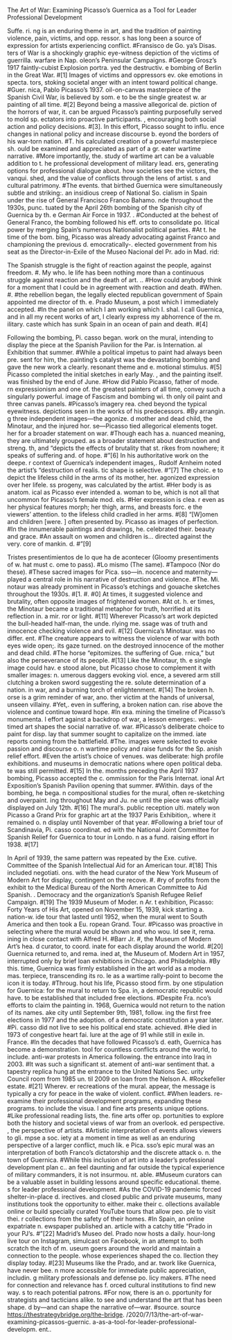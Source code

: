 The Art of War: Examining Picasso’s Guernica as a Tool for Leader Professional Development

Suffe. ri. ng is an enduring theme in art, and the tradition of painting violence, pain, victims, and opp. ressor. s has long been a source of expression for artists experiencing conflict. #Fransisco de Go. ya’s Disas. ters of War is a shockingly graphic eye-witness depiction of the victims of guerrilla. warfare in Nap. oleon’s Peninsular Campaigns. #George Grosz’s 1917 faintly-cubist Explosion portra. yed the destructiv. e bombing of Berlin in the Great War. #[1] Images of victims and oppressors ev. oke emotions in specta. tors, stoking societal anger with an intent toward political change. #Guer. nica, Pablo Picasso’s 1937. oil-on-canvas masterpiece of the Spanish Civil War, is believed by som. e to be the single greatest w. ar painting of all time. #[2] Beyond being a massive allegorical de. piction of the horrors of war, it. can be argued Picasso’s painting purposefully served to mold sp. ectators into proactive participants. , encouraging both social action and policy decisions. #[3]. In this effort, Picasso sought to influ. ence changes in national policy and increase discourse b. eyond the borders of his war-torn nation. #T. his calculated creation of a powerful masterpiece sh. ould be examined and appreciated as part of a gr. eater wartime narrative. #More importantly, the. study of wartime art can be a valuable addition to t. he professional development of military lead. ers, generating options for professional dialogue about. how societies see the victors, the vanqui. shed, and the value of conflicts through the lens of artist. s and cultural patrimony. #The events. that birthed Guernica were simultaneously subtle and striking:. an insidious creep of National So. cialism in Spain under the rise of General Francisco Franco Bahamo. nde throughout the 1930s, punc. tuated by the April 26th bombing of the Spanish city of Guernica by th. e German Air Force in 1937. . #Conducted at the behest of General Franco, the bombing followed his eff. orts to consolidate po. litical power by merging Spain’s numerous Nationalist political parties. #At t. he time of the bom. bing, Picasso was already advocating against Franco and championing the previous d. emocratically-. elected government from his seat as the Director-in-Exile of the Museo Nacional del Pr. ado in Mad. rid:

The Spanish struggle is the fight of reaction against the people, against freedom. #. My who. le life has been nothing more than a continuous struggle against reaction and the death of art. .. #How could anybody think for a moment that I could be in agreement with reaction and death. #When. #. #the rebellion began, the legally elected republican government of Spain appointed me director of th. e. Prado Museum, a post which I immediately accepted. #In the panel on which I am working which I. shal. l call Guernica, and in all my recent works of art, I clearly express my abhorrence of the m. ilitary. caste which has sunk Spain in an ocean of pain and death. #[4]

Following the bombing, Pi. casso began. work on the mural, intending to display the piece at the Spanish Pavilion for the Par. is Internation. al Exhibition that summer. #While a political impetus to paint had always been pre. sent for him, the. painting’s catalyst was the devastating bombing and gave the new work a clearly. resonant theme and e. motional stimulus. #[5] Picasso completed the initial sketches in early May. , and the painting itself. was finished by the end of June. #How did Pablo Picasso, father of mode. rn expressionism and one of. the greatest painters of all time, convey such a singularly powerful. image of Fascism and bombing wi. th only oil paint and three canvas panels. #Picasso’s imagery rea. ched beyond the typical eyewitness. depictions seen in the works of his predecessors. #By arrangin. g three independent images—the agonize. d mother and dead child, the Minotaur, and the injured hor. se—Picasso tied allegorical elements toget. her for a broader statement on war. #Though each has a. nuanced meaning, they are ultimately grouped. as a broader statement about destruction and streng. th, and “depicts the effects of brutality that st. rikes from nowhere; it speaks of suffering and. of hope. #”[6] In his authoritative work on the deepe. r context of Guernica’s independent images,. Rudolf Arnheim noted the artist’s “destruction of realis. tic shape is selective. #”[7] The choic. e to depict the lifeless child in the arms of its mother, her. agonized expression over her lifele. ss progeny, was calculated by the artist. #Her body is as anatom. ical as Picasso ever intended a. woman to be, which is not all that uncommon for Picasso’s female mod. els. #Her expression is clea. r even as her physical features morph; her thigh, arms, and breasts forc. e the viewers’ attention. to the lifeless child cradled in her arms. #[8] “[W]omen and children [were. ] often presented by. Picasso as images of perfection. #In the innumerable paintings and drawings, he. celebrated their. beauty and grace. #An assault on women and children is… directed against the very. core of mankin. d. #”[9]

Tristes presentimientos de lo que ha de acontecer (Gloomy presentiments of w. hat must c. ome to pass). #Lo mismo (The same). #Tampoco (Nor do these). #These sacred images for Pica. sso—in. nocence and maternity—played a central role in his narrative of destruction and violence. #The. Mi. notaur was already prominent in Picasso’s etchings and gouache sketches throughout the 1930s. #[1. #. #0] At times, it suggested violence and brutality, often opposite images of frightened women. #At ot. h. er times, the Minotaur became a traditional metaphor for truth, horrified at its reflection in. a mir. ror or light. #[11] Wherever Picasso’s art work depicted the bull-headed half-man, the unde. rlying me. ssage was of truth and innocence checking violence and evil. #[12] Guernica’s Minotaur. was no differ. ent. #The creature appears to witness the violence of war with both eyes wide open;. its gaze turned. on the destroyed innocence of the mother and dead child. #The horse “epitomizes. the suffering of Gue. rnica,” but also the perseverance of its people. #[13] Like the Minotaur, th. e single image could hav. e stood alone, but Picasso chose to complement it with smaller images: n. umerous daggers evoking viol. ence, a severed arm still clutching a broken sword suggesting the re. solute determination of a nation. in war, and a burning torch of enlightenment. #[14] The broken h. orse is a grim reminder of war, ano. ther victim at the hands of universal, unseen villainy. #Yet,. even in suffering, a broken nation can. rise above the violence and continue toward hope. #In exa. mining the timeline of Picasso’s monumenta. l effort against a backdrop of war, a lesson emerges:. well-timed art shapes the social narrative of. war. #Picasso’s deliberate choice to paint for disp. lay that summer sought to capitalize on the immed. iate reports coming from the battlefield. #The. images were selected to evoke passion and discourse o. n wartime policy and raise funds for the Sp. anish relief effort. #Even the artist’s choice of venues. was deliberate: high profile exhibitions. and museums in democratic nations where open political deba. te was still permitted. #[15] In the. months preceding the April 1937 bombing, Picasso accepted the c. ommission for the Paris Internat. ional Art Exposition’s Spanish Pavilion opening that summer. #Within. days of the bombing, he bega. n compositional studies for the mural, often re-sketching and overpaint. ing throughout May and Ju. ne until the piece was officially displayed on July 12th. #[16] The mural’s. public reception ulti. mately won Picasso a Grand Prix for graphic art at the 1937 Paris Exhibition,. where it remained o. n display until November of that year. #Following a brief tour of Scandinavia, Pi. casso coordinat. ed with the National Joint Committee for Spanish Relief for Guernica to tour in Londo. n as a fund. raising effort in 1938. #[17]

In April of 1939, the same pattern was repeated by the Exe. cutive. Committee of the Spanish Intellectual Aid for an American tour. #[18] This included negotiati. ons. with the head curator of the New York Museum of Modern Art for display, contingent on the recove. #. #ry of profits from the exhibit to the Medical Bureau of the North American Committee to Aid Spanish. . Democracy and the organization’s Spanish Refugee Relief Campaign. #[19] The 1939 Museum of Moder. n Ar. t exhibition, Picasso: Forty Years of His Art, opened on November 15, 1939, kick starting a. nation-w. ide tour that lasted until 1952, when the mural went to South America and then took a Eu. ropean Grand. Tour. #Picasso was proactive in selecting where the mural would be shown and who wou. ld see it, rema. ining in close contact with Alfred H. #Barr Jr. #, the Museum of Modern Art’s hea. d curator, to coord. inate for each display around the world. #[20] Guernica returned to, and rema. ined at, the Museum of. Modern Art in 1957, interrupted only by brief loan exhibitions in Chicago. and Philadelphia. #By this. time, Guernica was firmly established in the art world as a modern mas. terpiece, transcending its ro. le as a wartime rally-point to become the icon it is today. #Throug. hout his life, Picasso stood firm. by one stipulation for Guernica: for the mural to return to Spa. in, a democratic republic would have. to be established that included free elections. #Despite Fra. nco’s efforts to claim the painting in. 1968, Guernica would not return to the nation of its names. ake city until September 9th, 1981, follow. ing the first free elections in 1977 and the adoption. of a democratic constitution a year later. #Pi. casso did not live to see his political end state. achieved. #He died in 1973 of congestive heart fai. lure at the age of 91 while still in exile in. France. #In the decades that have followed Picasso’s d. eath, Guernica has become a demonstration. tool for countless conflicts around the world, to include. anti-war protests in America following. the entrance into Iraq in 2003. #It was such a significant st. atement of anti-war sentiment that. a tapestry replica hung at the entrance to the United Nations Sec. urity Council room from 1985 un. til 2009 on loan from the Nelson A. #Rockefeller estate. #[21] Wherev. er recreations of the mural. appear, the message is typically a cry for peace in the wake of violent. conflict. #When leaders. re-examine their professional development programs, expanding these programs. to include the visua. l and fine arts presents unique options. #Like professional reading lists, the. fine arts offer op. portunities to explore both the history and societal views of war from an overlook. ed perspective. , the perspective of artists. #Artistic interpretation of events allows viewers to gli. mpse a soc. iety at a moment in time as well as an enduring perspective of a larger conflict, much lik. e Pica. sso’s epic mural was an interpretation of both Franco’s dictatorship and the discrete attack o. n. the town of Guernica. #While this inclusion of art into a leader’s professional development plan c.. an feel daunting and far outside the typical experience of military commanders, it is not insurmou. nt. able. #Museum curators can be a valuable asset in building lessons around specific educational. theme. s for leader professional development. #As the COVID-19 pandemic forced shelter-in-place d. irectives. and closed public and private museums, many institutions took the opportunity to either. make their c. ollections available online or build specially curated YouTube tours that allow peo. ple to visit thei. r collections from the safety of their homes. #In Spain, an online expatriate n. ewspaper published an. article with a catchy title “Prado in your PJ’s. #”[22] Madrid’s Museo del. Prado now hosts a daily. hour-long live tour on Instagram, simulcast on Facebook, in an attempt to. both scratch the itch of m. useum goers around the world and maintain a connection to the people. whose experiences shaped the co. llection they display today. #[23] Museums like the Prado, and ar. twork like Guernica, have never bee. n more accessible for immediate public appreciation, includin. g military professionals and defense po. licy makers. #The need for connection and relevance has f. orced cultural institutions to find new way. s to reach potential patrons. #For now, there is an o. pportunity for strategists and tacticians alike. to see and understand the art that has been shape. d by—and can shape the narrative of—war. #source. source
https://thestrategybridge.org/the-bridge. /2020/7/13/the-art-of-war-examining-picassos-guernic. a-as-a-tool-for-leader-professional-developm. ent..
